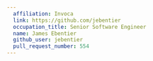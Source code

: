 ```yaml
---
  affiliation: Invoca
  link: https://github.com/jebentier
  occupation_title: Senior Software Engineer
  name: James Ebentier
  github_user: jebentier
  pull_request_number: 554
---
```

